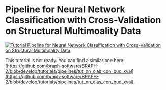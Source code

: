 # Pipeline for Neural Network Classification with Cross-Validation on Structural Multimoality Data

[![Tutorial Pipeline for Neural Network Classification with Cross-Validation on Structural Multimoality Data](https://img.shields.io/badge/PDF-Download-red?style=flat-square&logo=adobe-acrobat-reader)](tut_nn_clas_st_mm_data_xval.pdf)

This tutorial is not ready. You can find a similar one here: [https://github.com/braph-software/BRAPH-2/blob/develop/tutorials/pipelines/tut_nn_clas_con_bud_xval](https://github.com/braph-software/BRAPH-2/blob/develop/tutorials/pipelines/tut_nn_clas_con_bud_xval).
